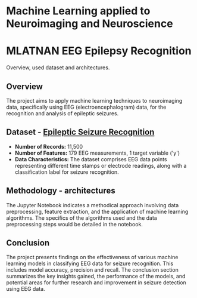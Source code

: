# Machine Learning applied to Neuroimaging and Neuroscience

# MLATNAN EEG Epilepsy Recognition

Overview, used dataset and architectures.

## Overview

The project aims to apply machine learning techniques to neuroimaging data, specifically using EEG (electroencephalogram) data, for the recognition and analysis of epileptic seizures.

## Dataset - [Epileptic Seizure Recognition](https://www.kaggle.com/datasets/harunshimanto/epileptic-seizure-recognition)
- **Number of Records:** 11,500
- **Number of Features:** 179 EEG measurements, 1 target variable ('y')
- **Data Characteristics:** The dataset comprises EEG data points representing different time stamps or electrode readings, along with a classification label for seizure recognition.

## Methodology - architectures

The Jupyter Notebook indicates a methodical approach involving data preprocessing, feature extraction, and the application of machine learning algorithms. The specifics of the algorithms used and the data preprocessing steps would be detailed in the notebook.

## Conclusion

The project presents findings on the effectiveness of various machine learning models in classifying EEG data for seizure recognition. This includes model accuracy, precision and recall. The conclusion section summarizes the key insights gained, the performance of the models, and potential areas for further research and improvement in seizure detection using EEG data.
